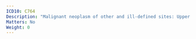 ```yaml
---
ICD10: C764
Description: "Malignant neoplasm of other and ill-defined sites: Upper limb"
Matters: No
Weight: 0
---
```

